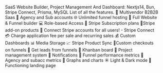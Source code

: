 SaaS Website Builder, Project Management And Dashboard: Nextjs14, Bun, Stripe Connect, Prisma, MySQL
 
 List of all the features.
🤯 Multivendor B2B2B Saas
🏢 Agency and Sub accounts
🌐 Unlimited funnel hosting
🚀 Full Website & Funnel builder
💻 Role-based Access
🔄 Stripe Subscription plans
🛒Stripe add-on products
🔐 Connect Stripe accounts for all users! - Stripe Connect
💳 Charge application fee per sale and recurring sales
💰 Custom Dashboards
📊 Media Storage
📈 Stripe Product Sync
📌Custom checkouts on funnels
📢 Get leads from funnels
🎨 Khanban board
📂 Project management system
🔗 Notifications
📆 Funnel performance metrics
🧾 Agency and subacc metrics
🌙 Graphs and charts
☀️ Light & Dark mode
📄 Functioning landing page
